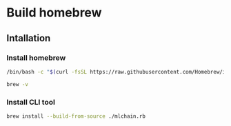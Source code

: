 # Build homebrew

## Intallation

### Install homebrew

```bash
/bin/bash -c "$(curl -fsSL https://raw.githubusercontent.com/Homebrew/install/HEAD/install.sh)"

brew -v
```

### Install CLI tool

```bash
brew install --build-from-source ./mlchain.rb
```